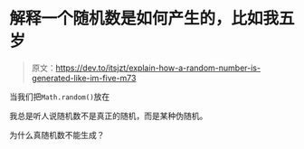 # 解释一个随机数是如何产生的，比如我五岁

> 原文：<https://dev.to/itsjzt/explain-how-a-random-number-is-generated-like-im-five-m73>

当我们把`Math.random()`放在

我总是听人说随机数不是真正的随机，而是某种伪随机。

为什么真随机数不能生成？